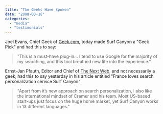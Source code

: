 ```yaml
---
title: "The Geeks Have Spoken"
date: "2008-03-18"
categories: 
  - "media"
  - "testimonials"
---
```


Joel Evans, Chief Geek of [Geek.com](http://www.geek.com/feature-search-your-search-results-with-surf-canyon/), today made Surf Canyon a "Geek Pick" and had this to say:

> "This is a must-have plug-in... I tend to use Google for the majority of my searching, and this tool breathed new life into the experience."

Ernst-Jan Pfauth, Editor and Chief of [The Next Web](http://thenextweb.org/2008/03/17/france-loves-search-personalization-service-surf-canyon/), and not necessarily a geek, had this to say yesterday in his article entitled "France loves search personalization service Surf Canyon":

> "Apart from it’s new approach on search personalization, I also like the international mindset of Cramer and his team. Most US-based start-ups just focus on the huge home market, yet Surf Canyon works in 13 different languages."
